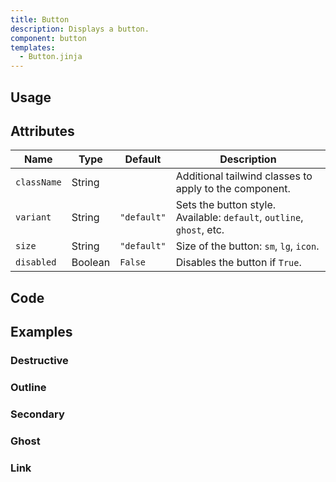 ```yaml
---
title: Button
description: Displays a button.
component: button
templates:  
  - Button.jinja 
---
```


<TabPreview component="Button" template="examples/button.html"/>

<Prose>

## Usage
</Prose>

<IncludeTemplate template="examples/button.html"/>

<Prose>

## Attributes

| Name        | Type    | Default     | Description                                                           |
|-------------|---------|-------------|-----------------------------------------------------------------------|
| `className` | String  |             | Additional tailwind classes to apply to the component.                |
| `variant`   | String  | `"default"` | Sets the button style. Available: `default`, `outline`, `ghost`, etc. |
| `size`      | String  | `"default"` | Size of the button: `sm`, `lg`, `icon`.                               |
| `disabled`  | Boolean | `False`     | Disables the button if `True`.                                        |

## Code
</Prose>

<IncludeComponents :components="{{ metadata.templates }}" />

<Prose>

## Examples
</Prose>

<Prose>

### Destructive

</Prose>

<TabPreview component="Destructive" template="examples/button_destructive.html"/>

<Prose>

### Outline

</Prose>

<TabPreview component="Outline" template="examples/button_outline.html"/>

<Prose>

### Secondary

</Prose>

<TabPreview component="Secondary" template="examples/button_secondary.html"/>

<Prose>

### Ghost

</Prose>

<TabPreview component="Ghost" template="examples/button_ghost.html"/>

<Prose>

### Link

</Prose>
<TabPreview component="Link" template="examples/button_link.html"/>


